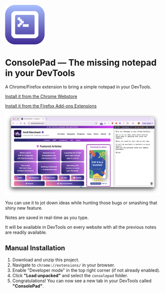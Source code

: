 ![](/icons/icon128.png)
# ConsolePad — The missing notepad in your DevTools

A Chrome/Firefox extension to bring a simple notepad in your DevTools.

[Install it from the Chrome Webstore](https://chromewebstore.google.com/detail/consolepad-%E2%80%94-the-missing/aofkppgpfdhkhlbpfeknkdgfegcbeafo)

[Install it from the Firefox Add-ons Extensions](https://addons.mozilla.org/addon/consolepad/)

![ConsolePad](/console-pad.png)

You can use it to jot down ideas while hunting those bugs or smashing that shiny new feature.

Notes are saved in real-time as you type.

It will be available in DevTools on every website with all the previous notes are readily available.

## Manual Installation

1. Download and unzip this project.
2. Navigate to `chrome://extensions/` in your browser.
3. Enable "Developer mode" in the top right corner (if not already enabled).
4. Click **"Load unpacked"** and select the `consolepad` folder.
5. Congratulations! You can now see a new tab in your DevTools called **"ConsolePad"**.
